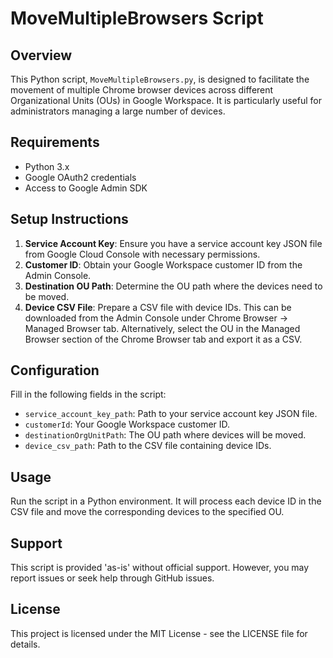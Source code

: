
# MoveMultipleBrowsers Script

## Overview
This Python script, `MoveMultipleBrowsers.py`, is designed to facilitate the movement of multiple Chrome browser devices across different Organizational Units (OUs) in Google Workspace. It is particularly useful for administrators managing a large number of devices.

## Requirements
- Python 3.x
- Google OAuth2 credentials
- Access to Google Admin SDK

## Setup Instructions
1. **Service Account Key**: Ensure you have a service account key JSON file from Google Cloud Console with necessary permissions.
2. **Customer ID**: Obtain your Google Workspace customer ID from the Admin Console.
3. **Destination OU Path**: Determine the OU path where the devices need to be moved.
4. **Device CSV File**: Prepare a CSV file with device IDs. This can be downloaded from the Admin Console under Chrome Browser -> Managed Browser tab. Alternatively, select the OU in the Managed Browser section of the Chrome Browser tab and export it as a CSV.

## Configuration
Fill in the following fields in the script:
- `service_account_key_path`: Path to your service account key JSON file.
- `customerId`: Your Google Workspace customer ID.
- `destinationOrgUnitPath`: The OU path where devices will be moved.
- `device_csv_path`: Path to the CSV file containing device IDs.

## Usage
Run the script in a Python environment. It will process each device ID in the CSV file and move the corresponding devices to the specified OU.

## Support
This script is provided 'as-is' without official support. However, you may report issues or seek help through GitHub issues.

## License
This project is licensed under the MIT License - see the LICENSE file for details.
